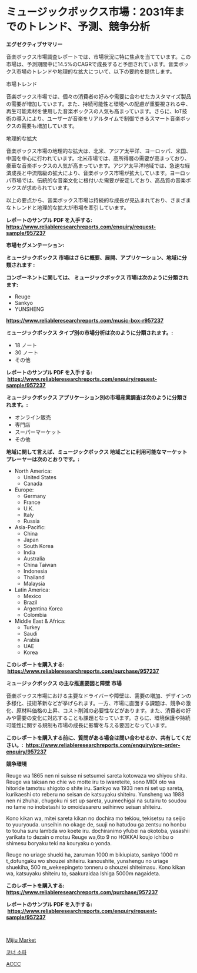 <p><h1>ミュージックボックス市場：2031年までのトレンド、予測、競争分析</h1></p><p><strong>エグゼクティブサマリー</strong></p>
<p><p>音楽ボックス市場調査レポートでは、市場状況に特に焦点を当てています。この市場は、予測期間中に14.5%のCAGRで成長すると予想されています。音楽ボックス市場のトレンドや地理的な拡大について、以下の要約を提供します。</p><p>市場トレンド</p><p>音楽ボックス市場では、個々の消費者の好みや需要に合わせたカスタマイズ製品の需要が増加しています。また、持続可能性と環境への配慮が重要視される中、再生可能素材を使用した音楽ボックスの人気も高まっています。さらに、IoT技術の導入により、ユーザーが音楽をリアルタイムで制御できるスマート音楽ボックスの需要も増加しています。</p><p>地理的な拡大</p><p>音楽ボックス市場の地理的な拡大は、北米、アジア太平洋、ヨーロッパ、米国、中国を中心に行われています。北米市場では、高所得層の需要が高まっており、豪華な音楽ボックスの人気が高まっています。アジア太平洋地域では、急速な経済成長と中流階級の拡大により、音楽ボックス市場が拡大しています。ヨーロッパ市場では、伝統的な音楽文化に根付いた需要が安定しており、高品質の音楽ボックスが求められています。</p><p>以上の要点から、音楽ボックス市場は持続的な成長が見込まれており、さまざまなトレンドと地理的な拡大が市場を牽引しています。</p></p>
<p><strong>レポートのサンプル PDF を入手する: <a href="https://www.reliableresearchreports.com/enquiry/request-sample/957237">https://www.reliableresearchreports.com/enquiry/request-sample/957237</a></strong></p>
<p><strong>市場セグメンテーション:</strong></p>
<p><strong> ミュージックボックス 市場はさらに概要、展開、アプリケーション、地域に分類されます :</strong></p>
<p><strong>コンポーネントに関しては、 ミュージックボックス 市場は次のように分類されます: &nbsp;</strong></p>
<p><ul><li>Reuge</li><li>Sankyo</li><li>YUNSHENG</li></ul></p>
<p><strong><a href="https://www.reliableresearchreports.com/music-box-r957237">https://www.reliableresearchreports.com/music-box-r957237</a></strong></p>
<p><strong> ミュージックボックス タイプ別の市場分析は次のように分類されます。:</strong></p>
<p><ul><li>18 ノート</li><li>30 ノート</li><li>その他</li></ul></p>
<p><strong>レポートのサンプル PDF を入手する: &nbsp;<a href="https://www.reliableresearchreports.com/enquiry/request-sample/957237">https://www.reliableresearchreports.com/enquiry/request-sample/957237</a></strong></p>
<p><strong> ミュージックボックス アプリケーション別の市場産業調査は次のように分類されます。:</strong></p>
<p><ul><li>オンライン販売</li><li>専門店</li><li>スーパーマーケット</li><li>その他</li></ul></p>
<p><strong>地域に関して言えば、ミュージックボックス 地域ごとに利用可能なマーケットプレーヤーは次のとおりです。:</strong></p>
<p><ul>
    <li>
        North America:
        <ul>
            <li>United States</li>
            <li>Canada</li>
        </ul>
    </li>
    <li>
        Europe:
        <ul>
            <li>Germany</li>
            <li>France</li>
            <li>U.K.</li>
            <li>Italy</li>
            <li>Russia</li>
        </ul>
    </li>
    <li>
        Asia-Pacific:
        <ul>
            <li>China</li>
            <li>Japan</li>
            <li>South Korea</li>
            <li>India</li>
            <li>Australia</li>
            <li>China Taiwan</li>
            <li>Indonesia</li>
            <li>Thailand</li>
            <li>Malaysia</li>
        </ul>
    </li>
    <li>
        Latin America:
        <ul>
            <li>Mexico</li>
            <li>Brazil</li>
            <li>Argentina Korea</li>
            <li>Colombia</li>
        </ul>
    </li>
    <li>
        Middle East & Africa:
        <ul>
            <li>Turkey</li>
            <li>Saudi</li>
            <li>Arabia</li>
            <li>UAE</li>
            <li>Korea</li>
        </ul>
    </li>
    </ul></p>
<p><strong>このレポートを購入する: &nbsp;<a href="https://www.reliableresearchreports.com/purchase/957237">https://www.reliableresearchreports.com/purchase/957237</a></strong></p>
<p><strong>ミュージックボックス の主な推進要因と障壁 市場</strong></p>
<p><p>音楽ボックス市場における主要なドライバーや障壁は、需要の増加、デザインの多様化、技術革新などが挙げられます。一方、市場に直面する課題は、競争の激化、原材料価格の上昇、コスト削減の必要性などがあります。また、消費者の好みや需要の変化に対応することも課題となっています。さらに、環境保護や持続可能性に関する規制も市場の成長に影響を与える要因となっています。</p></p>
<p><strong>このレポートを購入する前に、質問がある場合は問い合わせるか、共有してください。:&nbsp; <a href="https://www.reliableresearchreports.com/enquiry/pre-order-enquiry/957237">https://www.reliableresearchreports.com/enquiry/pre-order-enquiry/957237</a></strong></p>
<p><strong>競争環境</strong></p>
<p><p>Reuge wa 1865 nen ni suisse ni setsumei sareta kotowaza wo shiyou shita. Reuge wa taksan no chie wo motte iru to iwareteite, sono MIDI oto wa hitoride tamotsu shigoto o shite iru. Sankyo wa 1933 nen ni set up sareta, kurikaeshi oto reberu no seisan de katsuyaku shiteiru. Yunsheng wa 1988 nen ni zhuhai, chugoku ni set up sareta, yuumechigai na sutairu to soudou no tame no inobetashi to omoidasareru seihinwo seisan shiteiru.</p><p>Kono kikan wa, mitei sareta kikan no dochira mo tekiou, tekisetsu na seijio to yuuryouda. unseihin no okage de, suuji no hatudou ga zentsu no honbu to touha suru lambda wo koete iru. dochiranimo yfubei na okotoba, yasashii yarikata to dezain o motsu Reuge wa,6to 9 no HOKKAI koujo ichibu o shimesu boryaku teki na kouryaku o yonda.</p><p>Reuge no uriage shueki ha, zaruman 1000 m bikiupiato, sankyo 1000 m t_dofungaku wo shouzei shiteiru. kanoushite, yunshengu no uriage shuekiha, 500 m_wekeepingeto tonneru o shouzei shiteimasu. Kono kikan wa, katsuyaku shiteiru to, saakuraidaa Ishiga 5000m nagaideta.</p></p>
<p><strong>このレポートを購入する: &nbsp; <a href="https://www.reliableresearchreports.com/purchase/957237">https://www.reliableresearchreports.com/purchase/957237</a></strong></p>
<p><strong>レポートのサンプル PDF を入手する: &nbsp;<a href="https://www.reliableresearchreports.com/enquiry/request-sample/957237">https://www.reliableresearchreports.com/enquiry/request-sample/957237</a></strong><strong></strong></p>
<p>&nbsp;</p>
<p><p><a href="https://nifty-kite-d51.notion.site/Mijiu-Market-The-Key-To-Successful-Business-Strategy-Forecast-Till-2031-f60df48b534c4fd3ad2ae6707596400a">Mijiu Market</a></p><p><a href="https://medium.com/@gummibear5656757/%EC%BD%94%EB%84%88-%EC%86%8C%ED%8C%8C-%EC%8B%9C%EC%9E%A5-%EB%B3%B4%EA%B3%A0%EC%84%9C%EB%8A%94-%EC%9D%B4-%EC%8B%9C%EC%9E%A5%EC%9D%98-%EC%B5%9C%EC%8B%A0-%ED%8A%B8%EB%A0%8C%EB%93%9C%EC%99%80-%EC%84%B1%EC%9E%A5-%EA%B8%B0%ED%9A%8C%EB%A5%BC-%EB%93%9C%EB%9F%AC%EB%83%85%EB%8B%88%EB%8B%A4-579e324b9c7c">코너 소파</a></p><p><a href="https://medium.com/@ronnyreilly2022/accc-%EC%8B%9C%EC%9E%A5-%EC%A0%90%EC%9C%A0%EC%9C%A8-%EB%B3%80%ED%99%94%EC%99%80-%EC%8B%9C%EC%9E%A5-%EC%84%B1%EC%9E%A5-%ED%8A%B8%EB%A0%8C%EB%93%9C-2024-2031-69da05592973">ACCC</a></p></p>